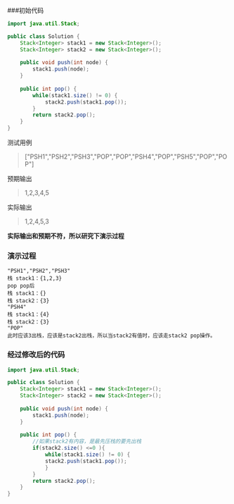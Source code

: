 
###初始代码
```java
import java.util.Stack;

public class Solution {
    Stack<Integer> stack1 = new Stack<Integer>();
    Stack<Integer> stack2 = new Stack<Integer>();
    
    public void push(int node) {
        stack1.push(node);
    }
    
    public int pop() {
        while(stack1.size() != 0) { 
            stack2.push(stack1.pop());
        }
        return stack2.pop();
    }
}
```
测试用例
> ["PSH1","PSH2","PSH3","POP","POP","PSH4","POP","PSH5","POP","POP"]

预期输出
> 1,2,3,4,5

实际输出
> 1,2,4,5,3

**实际输出和预期不符，所以研究下演示过程**
### 演示过程

    "PSH1","PSH2","PSH3"
    栈 stack1：{1,2,3}
    pop pop后
    栈 stack1：{}
    栈 stack2：{3}
    "PSH4"
    栈 stack1：{4}
    栈 stack2：{3}
    "POP"
    此时应该3出栈，应该是stack2出栈，所以当stack2有值时，应该走stack2 pop操作。

### 经过修改后的代码
```java
import java.util.Stack;

public class Solution {
    Stack<Integer> stack1 = new Stack<Integer>();
    Stack<Integer> stack2 = new Stack<Integer>();
    
    public void push(int node) {
        stack1.push(node);
    }
    
    public int pop() {
        //如果stack2有内容，是最先压栈的要先出栈
        if(stack2.size() <=0 ){
            while(stack1.size() != 0) {
            stack2.push(stack1.pop());
            }
        }
        return stack2.pop();
    }
}
```